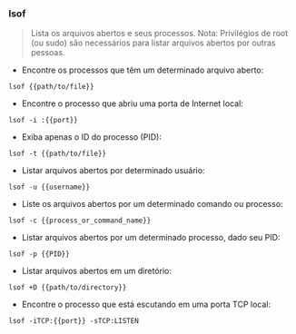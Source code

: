 ### lsof

> Lista os arquivos abertos e seus processos.
> Nota: Privilégios de root (ou sudo) são necessários para listar arquivos abertos por outras pessoas.

- Encontre os processos que têm um determinado arquivo aberto:

`lsof {{path/to/file}}`

- Encontre o processo que abriu uma porta de Internet local:

`lsof -i :{{port}}`

- Exiba apenas o ID do processo (PID):

`lsof -t {{path/to/file}}`

- Listar arquivos abertos por determinado usuário:

`lsof -u {{username}}`

- Liste os arquivos abertos por um determinado comando ou processo:

`lsof -c {{process_or_command_name}}`

- Listar arquivos abertos por um determinado processo, dado seu PID:

`lsof -p {{PID}}`

- Listar arquivos abertos em um diretório:

`lsof +D {{path/to/directory}}`

- Encontre o processo que está escutando em uma porta TCP local:

`lsof -iTCP:{{port}} -sTCP:LISTEN`

